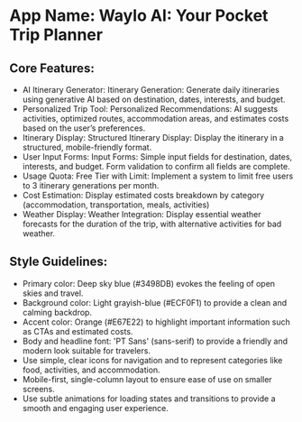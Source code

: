 # **App Name**: Waylo AI: Your Pocket Trip Planner

## Core Features:

- AI Itinerary Generator: Itinerary Generation: Generate daily itineraries using generative AI based on destination, dates, interests, and budget.
- Personalized Trip Tool: Personalized Recommendations: AI suggests activities, optimized routes, accommodation areas, and estimates costs based on the user’s preferences.
- Itinerary Display: Structured Itinerary Display: Display the itinerary in a structured, mobile-friendly format.
- User Input Forms: Input Forms: Simple input fields for destination, dates, interests, and budget. Form validation to confirm all fields are complete.
- Usage Quota: Free Tier with Limit: Implement a system to limit free users to 3 itinerary generations per month.
- Cost Estimation: Display estimated costs breakdown by category (accommodation, transportation, meals, activities)
- Weather Display: Weather Integration: Display essential weather forecasts for the duration of the trip, with alternative activities for bad weather.

## Style Guidelines:

- Primary color: Deep sky blue (#3498DB) evokes the feeling of open skies and travel.
- Background color: Light grayish-blue (#ECF0F1) to provide a clean and calming backdrop.
- Accent color: Orange (#E67E22) to highlight important information such as CTAs and estimated costs.
- Body and headline font: 'PT Sans' (sans-serif) to provide a friendly and modern look suitable for travelers.
- Use simple, clear icons for navigation and to represent categories like food, activities, and accommodation.
- Mobile-first, single-column layout to ensure ease of use on smaller screens.
- Use subtle animations for loading states and transitions to provide a smooth and engaging user experience.